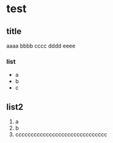# test

## title

aaaa
bbbb
cccc
dddd
eeee

### list

- a
- b
- c

## list2

1. a
1. b
1. cccccccccccccccccccccccccccccc
